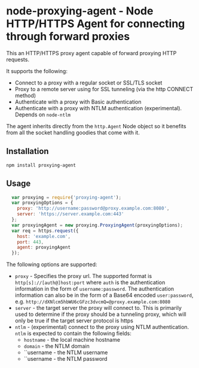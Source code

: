 # node-proxying-agent - Node HTTP/HTTPS Agent for connecting through forward proxies

This an HTTP/HTTPS proxy agent capable of forward proxying HTTP requests.

It supports the following:
* Connect to a proxy with a regular socket or SSL/TLS socket
* Proxy to a remote server using for SSL tunneling (via the http CONNECT method)
* Authenticate with a proxy with Basic authentication
* Authenticate with a proxy with NTLM authentication (experimental). Depends on ``node-ntlm``

The agent inherits directly from the ``http.Agent`` Node object so it benefits from all
the socket handling goodies that come with it.

## Installation

    npm install proxying-agent

## Usage

```javascript
  var proxying = require('proxying-agent');
  var proxyingOptions = {
    proxy: 'http://username:password@proxy.example.com:8080',
    server: 'https://server.example.com:443'
  };
  var proxyingAgent = new proxying.ProxyingAgent(proxyingOptions);
  var req = https.request({
    host: 'example.com',
    port: 443,
    agent: proxyingAgent
  });
```

The following options are supported:

* ``proxy`` - Specifies the proxy url. The supported format is ``http[s]://[auth@]host:port`` where ``auth``
    is the authentication information in the form of ``username:password``. The authentication information can also be
    in the form of a Base64 encoded ``user:password``, e.g. ``http://dXNlcm5hbWU6cGFzc3dvcmQ=@proxy.example.com:8080``
* ``server`` - the target server the proxy will connect to. This is primarily used to determine if the proxy should
    be a tunneling proxy, which will only be true if the target server protocol is https
* ``ntlm`` - (experimental) connect to the proxy using NTLM authentication. ``ntlm`` is expected to contain the
    following fields:
    * ``hostname`` - the local machine hostname
    * ``domain`` - the NTLM domain
    * ``username - the NTLM username
    * ``username - the NTLM password

